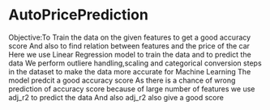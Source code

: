 # AutoPricePrediction
Objective:To Train the data on the given features to get a good accuracy score
And also to find relation between features and the price of the car
Here we use Linear Regression model to train the data and to predict the data
We perform outliere handling,scaling and categorical conversion steps in the dataset to make the data more accurate for Machine Learning
The model predcit a good accuracy score
As there is a chance of wrong prediction of accuracy score because of large number of features we use adj_r2 to predict the data
And also adj_r2 also give a good score
